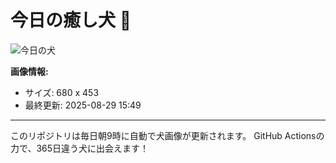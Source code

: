 # 今日の癒し犬 🐶

![今日の犬](https://cdn2.thedogapi.com/images/B1SV7gqN7_1280.jpg)

**画像情報:**
- サイズ: 680 x 453
- 最終更新: 2025-08-29 15:49

---

このリポジトリは毎日朝9時に自動で犬画像が更新されます。
GitHub Actionsの力で、365日違う犬に出会えます！
